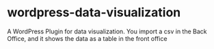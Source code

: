 # wordpress-data-visualization
A WordPress Plugin for data visualization. You import a csv in the Back Office, and it shows the data as a table in the front office
